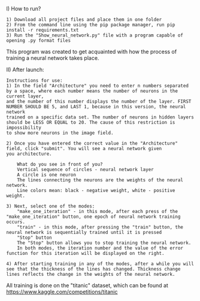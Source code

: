 I) How to run?

	1) Download all project files and place them in one folder
	2) From the command line using the pip package manager, run pip install -r requirements.txt
	3) Run the "Show_neural_network.py" file with a program capable of opening .py format files

This program was created to get acquainted with how the process of training a neural network takes place.

II) After launch:

	Instructions for use:
	1) In the field "Architecture" you need to enter n numbers separated by a space, where each number means the number of neurons in the current layer,
	and the number of this number displays the number of the layer. FIRST NUMBER SHOULD BE 5, and LAST 1, because in this version, the neural network
	trained on a specific data set. The number of neurons in hidden layers should be LESS OR EQUAL to 20. The cause of this restriction is impossibility
	to show more neurons in the image field.

	2) Once you have entered the correct value in the "Architecture" field, click "submit". You will see a neural network given
	you architecture.

		What do you see in front of you?
		Vertical sequence of circles - neural network layer
		A circle is one neuron
		The lines connecting the neurons are the weights of the neural network.
		Line colors mean: black - negative weight, white - positive weight.

	3) Next, select one of the modes:
		"make_one_iteration" - in this mode, after each press of the "make_one_iteration" button, one epoch of neural network training occurs.
		"train" - in this mode, after pressing the "train" button, the neural network is sequentially trained until it is pressed
		"Stop" button
		The "Stop" button allows you to stop training the neural network.
		In both modes, the iteration number and the value of the error function for this iteration will be displayed on the right.

	4) After starting training in any of the modes, after a while you will see that the thickness of the lines has changed. Thickness change
	lines reflects the change in the weights of the neural network.
 
All training is done on the "titanic" dataset, which can be found at https://www.kaggle.com/competitions/titanic
